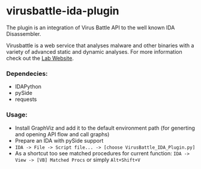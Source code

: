 # virusbattle-ida-plugin
The plugin is an integration of Virus Battle API to the well known IDA Disassembler.

Virusbattle is a web service that analyses malware and other binaries with a variety of advanced static and dynamic analyses. For more information check out the [Lab Website](http://ulsrl.org/project/VirusBattle).

### Dependecies:
*	IDAPython
*	pySide
*	requests

### Usage: 
*	Install GraphViz and add it to the default environment path (for generting and opening API flow and call graphs)
*	Prepare an IDA with pySide support
*	`IDA -> File -> Script file... -> [choose VirusBattle_IDA_Plugin.py]`
*	As a shortcut too see matched procedures for current function: `IDA -> View -> [VB] Matched Procs` or simply `Alt+Shift+V`

